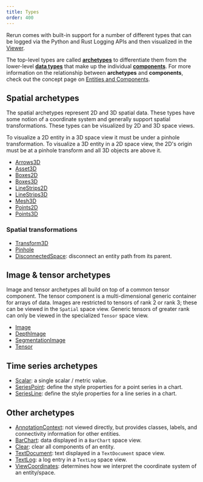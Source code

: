 ```yaml
---
title: Types
order: 400
---
```


Rerun comes with built-in support for a number of different types that can be logged via the Python and Rust Logging
APIs and then visualized in the [Viewer](viewer.md).

The top-level types are called [**archetypes**](types/archetypes.md) to differentiate them from the lower-level
[**data types**](types/datatypes.md) that make up the individual [**components**](types/components.md).
For more information on the relationship between **archetypes** and **components**, check out the concept page
on [Entities and Components](../concepts/entity-component.md).

## Spatial **archetypes**

The spatial archetypes represent 2D and 3D spatial data. These types have some notion of a coordinate system and
generally support spatial transformations. These types can be visualized by 2D and 3D space views.

To visualize a 2D entity in a 3D space view it must be under a pinhole transformation.
To visualize a 3D entity in a 2D space view, the 2D's origin must be at a pinhole transform and all 3D objects are above it.

-   [Arrows3D](types/archetypes/arrows3d.md)
-   [Asset3D](types/archetypes/asset3d.md)
-   [Boxes2D](types/archetypes/boxes2d.md)
-   [Boxes3D](types/archetypes/boxes3d.md)
-   [LineStrips2D](types/archetypes/line_strips2d.md)
-   [LineStrips3D](types/archetypes/line_strips3d.md)
-   [Mesh3D](types/archetypes/mesh3d.md)
-   [Points2D](types/archetypes/points2d.md)
-   [Points3D](types/archetypes/points3d.md)

### Spatial transformations

-   [Transform3D](types/archetypes/transform3d.md)
-   [Pinhole](types/archetypes/pinhole.md)
-   [DisconnectedSpace](types/archetypes/disconnected_space.md): disconnect an entity path from its parent.

## Image & tensor **archetypes**

Image and tensor archetypes all build on top of a common tensor component. The tensor component is a multi-dimensional
generic container for arrays of data. Images are restricted to tensors of rank 2 or rank 3; these can be viewed in the
`Spatial` space view. Generic tensors of greater rank can only be viewed in the specialized `Tensor` space view.

-   [Image](types/archetypes/image.md)
-   [DepthImage](types/archetypes/depth_image.md)
-   [SegmentationImage](types/archetypes/segmentation_image.md)
-   [Tensor](types/archetypes/tensor.md)

## Time series **archetypes**

-   [Scalar](types/archetypes/scalar.md): a single scalar / metric value.
-   [SeriesPoint](types/archetypes/series_point.md): define the style properties for a point series in a chart.
-   [SeriesLine](types/archetypes/series_line.md): define the style properties for a line series in a chart.

## Other **archetypes**

-   [AnnotationContext](types/archetypes/annotation_context.md): not viewed directly, but provides classes, labels, and connectivity information for other entities.
-   [BarChart](types/archetypes/bar_chart.md): data displayed in a `BarChart` space view.
-   [Clear](types/archetypes/clear.md): clear all components of an entity.
-   [TextDocument](types/archetypes/text_document.md): text displayed in a `TextDocument` space view.
-   [TextLog](types/archetypes/text_log.md): a log entry in a `TextLog` space view.
-   [ViewCoordinates](types/archetypes/view_coordinates.md): determines how we interpret the coordinate system of an entity/space.
